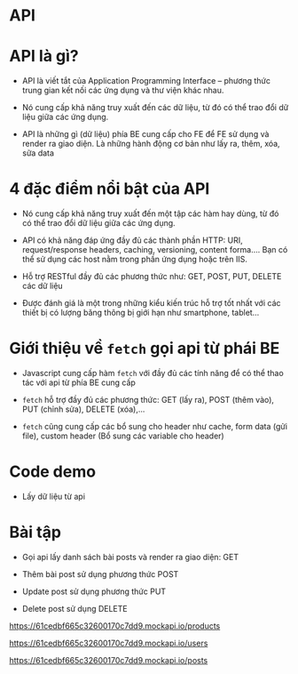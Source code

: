# API

# API là gì?

- API là viết tắt của Application Programming Interface – phương thức trung gian kết nối các ứng dụng và thư viện khác nhau.

- Nó cung cấp khả năng truy xuất đến các dữ liệu, từ đó có thể trao đổi dữ liệu giữa các ứng dụng.

- API là những gì (dữ liệu) phía BE cung cấp cho FE để FE sử dụng và render ra giao diện. Là những hành động cơ bản như lấy ra, thêm, xóa, sữa data

# 4 đặc điểm nổi bật của API

- Nó cung cấp khả năng truy xuất đến một tập các hàm hay dùng, từ đó có thể trao đổi dữ liệu giữa các ứng dụng.

- API có khả năng đáp ứng đầy đủ các thành phần HTTP: URI, request/response headers, caching, versioning, content forma…. Bạn có thể sử dụng các host nằm trong phần ứng dụng hoặc trên IIS.

- Hỗ trợ RESTful đầy đủ các phương thức như: GET, POST, PUT, DELETE các dữ liệu

- Được đánh giá là một trong những kiểu kiến trúc hỗ trợ tốt nhất với các thiết bị có lượng băng thông bị giới hạn như smartphone, tablet…

# Giới thiệu về `fetch` gọi api từ phái BE

- Javascript cung cấp hàm `fetch` với đầy đủ các tính năng để có thể thao tác với api từ phía BE cung cấp

- `fetch` hỗ trợ đầy đủ các phương thức: GET (lấy ra), POST (thêm vào), PUT (chỉnh sửa), DELETE (xóa),...

- `fetch` cũng cung cấp các bổ sung cho header như cache, form data (gửi file), custom header (Bổ sung các variable cho header)

# Code demo

- Lấy dữ liệu từ api



# Bài tập

- Gọi api lấy danh sách bài posts và render ra giao diện: GET

- Thêm bài post sử dụng phương thức POST

- Update post sử dụng phương thức PUT

- Delete post sử dụng DELETE


https://61cedbf665c32600170c7dd9.mockapi.io/products

https://61cedbf665c32600170c7dd9.mockapi.io/users

https://61cedbf665c32600170c7dd9.mockapi.io/posts